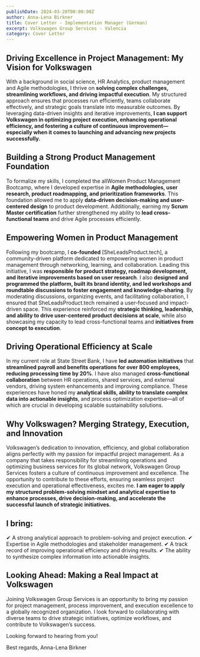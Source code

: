 ```yaml
---
publishDate: 2024-03-20T00:00:00Z
author: Anna-Lena Birkner
title: Cover Letter - Implementation Manager (German)
excerpt: Volkswagen Group Services - Valencia
category: Cover Letter
---
```


## Driving Excellence in Project Management: My Vision for Volkswagen

With a background in social science, HR Analytics, product management and Agile methodologies, I thrive on **solving complex challenges, streamlining workflows, and driving impactful execution**. My structured approach ensures that processes run efficiently, teams collaborate effectively, and strategic goals translate into measurable outcomes. By leveraging data-driven insights and iterative improvements, **I can support Volkswagen in optimizing project execution, enhancing operational efficiency, and fostering a culture of continuous improvement—especially when it comes to launching and advancing new projects successfully.** 

## Building a Strong Product Management Foundation

To formalize my skills, I completed the allWomen Product Management Bootcamp, where I developed expertise in **Agile methodologies, user research, product roadmapping, and prioritization frameworks**. This foundation allowed me to apply **data-driven decision-making and user-centered design** to product development. Additionally, earning my **Scrum Master certification** further strengthened my ability to **lead cross-functional teams** and drive Agile processes efficiently.

## Empowering Women in Product Management

Following my bootcamp, I **co-founded** [SheLeadsProduct.tech], a community-driven platform dedicated to empowering women in product management through networking, learning, and collaboration. Leading this initiative, I was **responsible for product strategy, roadmap development, and iterative improvements based on user research**. I also **designed and programmed the platform, built its brand identity, and led workshops and roundtable discussions to foster engagement and knowledge-sharing**. By moderating discussions, organizing events, and facilitating collaboration, I ensured that SheLeadsProduct.tech remained a user-focused and impact-driven space. This experience reinforced my **strategic thinking, leadership, and ability to drive user-centered product decisions at scale**, while also showcasing my capacity to lead cross-functional teams and **initiatives from concept to execution**.

## Driving Operational Efficiency at Scale

In my current role at State Street Bank, I have **led automation initiatives** that **streamlined payroll and benefits operations for over 800 employees, reducing processing time by 20%**. I have also managed **cross-functional collaboration** between HR operations, shared services, and external vendors, driving system enhancements and improving compliance. These experiences have honed my **analytical skills, ability to translate complex data into actionable insights**, and process optimization expertise—all of which are crucial in developing scalable sustainability solutions.

## Why Volkswagen? Merging Strategy, Execution, and Innovation

Volkswagen’s dedication to innovation, efficiency, and global collaboration aligns perfectly with my passion for impactful project management. As a company that takes responsibility for streamlining operations and optimizing business services for its global network, Volkswagen Group Services fosters a culture of continuous improvement and excellence. The opportunity to contribute to these efforts, ensuring seamless project execution and operational effectiveness, excites me. **I am eager to apply my structured problem-solving mindset and analytical expertise to enhance processes, drive decision-making, and accelerate the successful launch of strategic initiatives.**

## I bring:
✔ A strong analytical approach to problem-solving and project execution.
✔ Expertise in Agile methodologies and stakeholder management.
✔ A track record of improving operational efficiency and driving results.
✔ The ability to synthesize complex information into actionable insights.

## Looking Ahead: Making a Real Impact at Volkswagen

Joining Volkswagen Group Services is an opportunity to bring my passion for project management, process improvement, and execution excellence to a globally recognized organization. I look forward to collaborating with diverse teams to drive strategic initiatives, optimize workflows, and contribute to Volkswagen’s success.

Looking forward to hearing from you!

Best regards,
Anna-Lena Birkner
